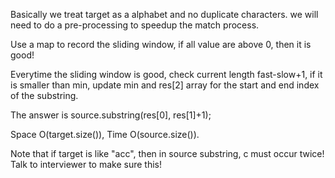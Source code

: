 
Basically we treat target as a alphabet and no duplicate characters. we will need to do a pre-processing to speedup the match process.

Use a map to record the sliding window, if all value are above 0, then it is good!

Everytime the sliding window is good, check current length fast-slow+1, if it is smaller than min, update min and res[2] array for the start and end index of the substring.

The answer is source.substring(res[0], res[1]+1);

Space O(target.size()), Time O(source.size()).

Note that if target is like "acc", then in source substring, c must occur twice! Talk to interviewer to make sure this!

